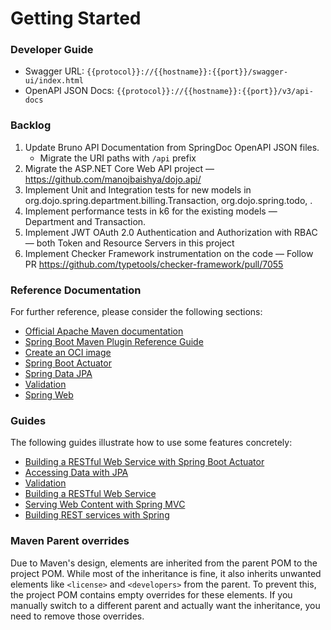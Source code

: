 # Getting Started

### Developer Guide

* Swagger URL: `{{protocol}}://{{hostname}}:{{port}}/swagger-ui/index.html`
* OpenAPI JSON Docs: `{{protocol}}://{{hostname}}:{{port}}/v3/api-docs`

### Backlog

1. Update Bruno API Documentation from SpringDoc OpenAPI JSON files.
   * Migrate the URI paths with `/api` prefix
2. Migrate the ASP.NET Core Web API project — https://github.com/manojbaishya/dojo.api/
3. Implement Unit and Integration tests for new models in org.dojo.spring.department.billing.Transaction, org.dojo.spring.todo,  .
4. Implement performance tests in k6 for the existing models — Department and Transaction.
5. Implement JWT OAuth 2.0 Authentication and Authorization with RBAC — both Token and Resource Servers in this project
6. Implement Checker Framework instrumentation on the code — Follow PR https://github.com/typetools/checker-framework/pull/7055

### Reference Documentation

For further reference, please consider the following sections:

* [Official Apache Maven documentation](https://maven.apache.org/guides/index.html)
* [Spring Boot Maven Plugin Reference Guide](https://docs.spring.io/spring-boot/3.4.5/maven-plugin)
* [Create an OCI image](https://docs.spring.io/spring-boot/3.4.5/maven-plugin/build-image.html)
* [Spring Boot Actuator](https://docs.spring.io/spring-boot/3.4.5/reference/actuator/index.html)
* [Spring Data JPA](https://docs.spring.io/spring-boot/3.4.5/reference/data/sql.html#data.sql.jpa-and-spring-data)
* [Validation](https://docs.spring.io/spring-boot/3.4.5/reference/io/validation.html)
* [Spring Web](https://docs.spring.io/spring-boot/3.4.5/reference/web/servlet.html)

### Guides

The following guides illustrate how to use some features concretely:

* [Building a RESTful Web Service with Spring Boot Actuator](https://spring.io/guides/gs/actuator-service/)
* [Accessing Data with JPA](https://spring.io/guides/gs/accessing-data-jpa/)
* [Validation](https://spring.io/guides/gs/validating-form-input/)
* [Building a RESTful Web Service](https://spring.io/guides/gs/rest-service/)
* [Serving Web Content with Spring MVC](https://spring.io/guides/gs/serving-web-content/)
* [Building REST services with Spring](https://spring.io/guides/tutorials/rest/)

### Maven Parent overrides

Due to Maven's design, elements are inherited from the parent POM to the project POM.
While most of the inheritance is fine, it also inherits unwanted elements like `<license>` and `<developers>` from the
parent.
To prevent this, the project POM contains empty overrides for these elements.
If you manually switch to a different parent and actually want the inheritance, you need to remove those overrides.
